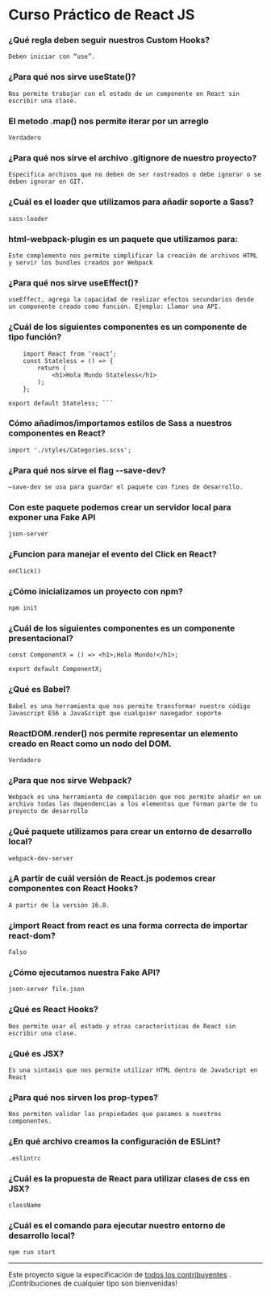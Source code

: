 # Curso Práctico de React JS

### ¿Qué regla deben seguir nuestros Custom Hooks?
	Deben iniciar con “use”.

### ¿Para qué nos sirve useState()?
	Nos permite trabajar con el estado de un componente en React sin escribir una clase.
### El metodo .map() nos permite iterar por un arreglo
	Verdadero
### ¿Para qué nos sirve el archivo .gitignore de nuestro proyecto?
	Especifica archivos que no deben de ser rastreados o debe ignorar o se deben ignorar en GIT.
### ¿Cuál es el loader que utilizamos para añadir soporte a Sass?
	sass-loader
### html-webpack-plugin es un paquete que utilizamos para:
	Este complemento nos permite simplificar la creación de archivos HTML y servir los bundles creados por Webpack
### ¿Para qué nos sirve useEffect()?
	useEffect, agrega la capacidad de realizar efectos secundarios desde un componente creado como función. Ejemplo: Llamar una API.

###  ¿Cuál de los siguientes componentes es un componente de tipo función?
```
	import React from ‘react’;
	const Stateless = () => {
		return (
			<h1>Hola Mundo Stateless</h1>
		);
	};
```
	export default Stateless; ```
###  Cómo añadimos/importamos estilos de Sass a nuestros componentes en React?
	import './styles/Categories.scss';
###  ¿Para qué nos sirve el flag --save-dev?
	–save-dev se usa para guardar el paquete con fines de desarrollo.

###  Con este paquete podemos crear un servidor local para exponer una Fake API
	json-server
###  ¿Funcion para manejar el evento del Click en React?
	onClick()
###  ¿Cómo inicializamos un proyecto con npm?
	npm init
###  ¿Cuál de los siguientes componentes es un componente presentacional?
```
const ComponentX = () => <h1>¡Hola Mundo!</h1>;
```
	export default ComponentX;
###  ¿Qué es Babel?
	Babel es una herramienta que nos permite transformar nuestro código Javascript ES6 a JavaScript que cualquier navegador soporte
###  ReactDOM.render() nos permite representar un elemento creado en React como un nodo del DOM.
	Verdadero
###  ¿Para que nos sirve Webpack?
	Webpack es una herramienta de compilación que nos permite añadir en un archivo todas las dependencias a los elementos que forman parte de tu proyecto de desarrollo
###  ¿Qué paquete utilizamos para crear un entorno de desarrollo local?
	webpack-dev-server
###  ¿A partir de cuál versión de React.js podemos crear componentes con React Hooks?
	A partir de la versión 16.8.

###  ¿import React from react es una forma correcta de importar react-dom?
	Falso
###  ¿Cómo ejecutamos nuestra Fake API?
	json-server file.json
###  ¿Qué es React Hooks?
	Nos permite usar el estado y otras características de React sin escribir una clase.
###  ¿Qué es JSX?
	Es una sintaxis que nos permite utilizar HTML dentro de JavaScript en React
###  ¿Para qué nos sirven los prop-types?
	Nos permiten validar las propiedades que pasamos a nuestros componentes.

###  ¿En qué archivo creamos la configuración de ESLint?
	.eslintrc
###  ¿Cuál es la propuesta de React para utilizar clases de css en JSX?
	className

###  ¿Cuál es el comando para ejecutar nuestro entorno de desarrollo local?
	npm run start


---------

Este proyecto sigue la especificación de [todos los contribuyentes](https://github.com/all-contributors/all-contributors) . ¡Contribuciones de cualquier tipo son bienvenidas!
